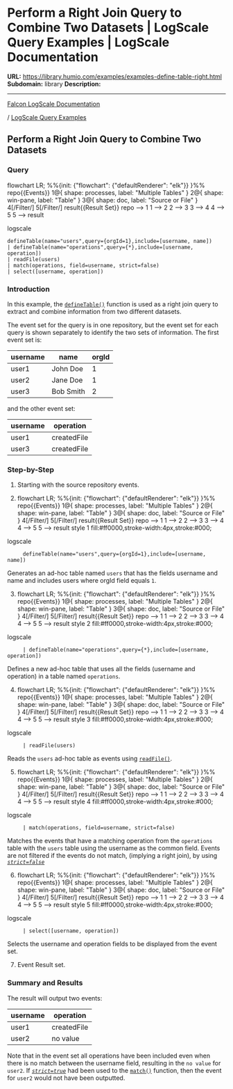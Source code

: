 # Perform a Right Join Query to Combine Two Datasets | LogScale Query Examples | LogScale Documentation

**URL:** https://library.humio.com/examples/examples-define-table-right.html
**Subdomain:** library
**Description:** 

---

[Falcon LogScale Documentation](https://library.humio.com)

/ [LogScale Query Examples](examples.html)

## Perform a Right Join Query to Combine Two Datasets

### Query

flowchart LR; %%{init: {"flowchart": {"defaultRenderer": "elk"}} }%% repo{{Events}} 1@{ shape: processes, label: "Multiple Tables" } 2@{ shape: win-pane, label: "Table" } 3@{ shape: doc, label: "Source or File" } 4[/Filter/] 5[/Filter/] result{{Result Set}} repo --> 1 1 --> 2 2 --> 3 3 --> 4 4 --> 5 5 --> result

logscale
    
    
    defineTable(name="users",query={orgId=1},include=[username, name])
    | defineTable(name="operations",query={*},include=[username, operation])
    | readFile(users)
    | match(operations, field=username, strict=false)
    | select([username, operation])

### Introduction

In this example, the [`defineTable()`](https://library.humio.com/data-analysis/functions-definetable.html) function is used as a right join query to extract and combine information from two different datasets. 

The event set for the query is in one repository, but the event set for each query is shown separately to identify the two sets of information. The first event set is: 

username| name| orgId  
---|---|---  
user1| John Doe| 1  
user2| Jane Doe| 1  
user3| Bob Smith| 2  
  
and the other event set: 

username| operation  
---|---  
user1| createdFile  
user3| createdFile  
  
### Step-by-Step

  1. Starting with the source repository events.

  2. flowchart LR; %%{init: {"flowchart": {"defaultRenderer": "elk"}} }%% repo{{Events}} 1@{ shape: processes, label: "Multiple Tables" } 2@{ shape: win-pane, label: "Table" } 3@{ shape: doc, label: "Source or File" } 4[/Filter/] 5[/Filter/] result{{Result Set}} repo --> 1 1 --> 2 2 --> 3 3 --> 4 4 --> 5 5 --> result style 1 fill:#ff0000,stroke-width:4px,stroke:#000;

logscale
         
         defineTable(name="users",query={orgId=1},include=[username, name])

Generates an ad-hoc table named `users` that has the fields username and name and includes users where orgId field equals `1`. 

  3. flowchart LR; %%{init: {"flowchart": {"defaultRenderer": "elk"}} }%% repo{{Events}} 1@{ shape: processes, label: "Multiple Tables" } 2@{ shape: win-pane, label: "Table" } 3@{ shape: doc, label: "Source or File" } 4[/Filter/] 5[/Filter/] result{{Result Set}} repo --> 1 1 --> 2 2 --> 3 3 --> 4 4 --> 5 5 --> result style 2 fill:#ff0000,stroke-width:4px,stroke:#000;

logscale
         
         | defineTable(name="operations",query={*},include=[username, operation])

Defines a new ad-hoc table that uses all the fields (username and operation) in a table named `operations`. 

  4. flowchart LR; %%{init: {"flowchart": {"defaultRenderer": "elk"}} }%% repo{{Events}} 1@{ shape: processes, label: "Multiple Tables" } 2@{ shape: win-pane, label: "Table" } 3@{ shape: doc, label: "Source or File" } 4[/Filter/] 5[/Filter/] result{{Result Set}} repo --> 1 1 --> 2 2 --> 3 3 --> 4 4 --> 5 5 --> result style 3 fill:#ff0000,stroke-width:4px,stroke:#000;

logscale
         
         | readFile(users)

Reads the `users` ad-hoc table as events using [`readFile()`](https://library.humio.com/data-analysis/functions-readfile.html). 

  5. flowchart LR; %%{init: {"flowchart": {"defaultRenderer": "elk"}} }%% repo{{Events}} 1@{ shape: processes, label: "Multiple Tables" } 2@{ shape: win-pane, label: "Table" } 3@{ shape: doc, label: "Source or File" } 4[/Filter/] 5[/Filter/] result{{Result Set}} repo --> 1 1 --> 2 2 --> 3 3 --> 4 4 --> 5 5 --> result style 4 fill:#ff0000,stroke-width:4px,stroke:#000;

logscale
         
         | match(operations, field=username, strict=false)

Matches the events that have a matching operation from the `operations` table with the `users` table using the username as the common field. Events are not filtered if the events do not match, (implying a right join), by using [_`strict=false`_](https://library.humio.com/data-analysis/functions-match.html#query-functions-match-strict)

  6. flowchart LR; %%{init: {"flowchart": {"defaultRenderer": "elk"}} }%% repo{{Events}} 1@{ shape: processes, label: "Multiple Tables" } 2@{ shape: win-pane, label: "Table" } 3@{ shape: doc, label: "Source or File" } 4[/Filter/] 5[/Filter/] result{{Result Set}} repo --> 1 1 --> 2 2 --> 3 3 --> 4 4 --> 5 5 --> result style 5 fill:#ff0000,stroke-width:4px,stroke:#000;

logscale
         
         | select([username, operation])

Selects the username and operation fields to be displayed from the event set. 

  7. Event Result set.




### Summary and Results

The result will output two events: 

username| operation  
---|---  
user1| createdFile  
user2| no value  
  
Note that in the event set all operations have been included even when there is no match between the username field, resulting in the `no value` for `user2`. If [_`strict=true`_](https://library.humio.com/data-analysis/functions-match.html#query-functions-match-strict) had been used to the [`match()`](https://library.humio.com/data-analysis/functions-match.html) function, then the event for `user2` would not have been outputted.
